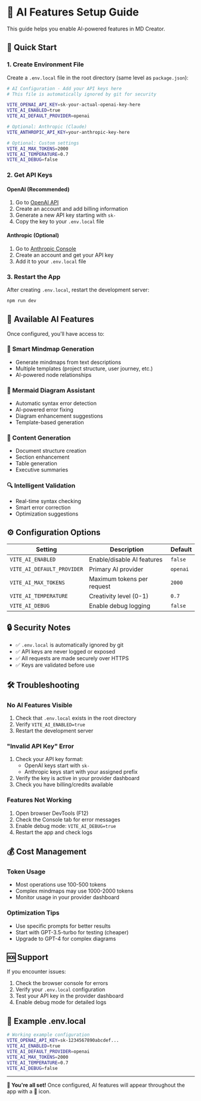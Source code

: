 # 🤖 AI Features Setup Guide

This guide helps you enable AI-powered features in MD Creator.

## 🚀 Quick Start

### 1. Create Environment File

Create a `.env.local` file in the root directory (same level as `package.json`):

```bash
# AI Configuration - Add your API keys here
# This file is automatically ignored by git for security

VITE_OPENAI_API_KEY=sk-your-actual-openai-key-here
VITE_AI_ENABLED=true
VITE_AI_DEFAULT_PROVIDER=openai

# Optional: Anthropic (Claude)
VITE_ANTHROPIC_API_KEY=your-anthropic-key-here

# Optional: Custom settings
VITE_AI_MAX_TOKENS=2000
VITE_AI_TEMPERATURE=0.7
VITE_AI_DEBUG=false
```

### 2. Get API Keys

#### OpenAI (Recommended)
1. Go to [OpenAI API](https://platform.openai.com/api-keys)
2. Create an account and add billing information
3. Generate a new API key starting with `sk-`
4. Copy the key to your `.env.local` file

#### Anthropic (Optional)
1. Go to [Anthropic Console](https://console.anthropic.com/)
2. Create an account and get your API key
3. Add it to your `.env.local` file

### 3. Restart the App

After creating `.env.local`, restart the development server:

```bash
npm run dev
```

## 🎯 Available AI Features

Once configured, you'll have access to:

### 🧠 Smart Mindmap Generation
- Generate mindmaps from text descriptions
- Multiple templates (project structure, user journey, etc.)
- AI-powered node relationships

### 🔧 Mermaid Diagram Assistant
- Automatic syntax error detection
- AI-powered error fixing
- Diagram enhancement suggestions
- Template-based generation

### 📝 Content Generation
- Document structure creation
- Section enhancement
- Table generation
- Executive summaries

### 🔍 Intelligent Validation
- Real-time syntax checking
- Smart error correction
- Optimization suggestions

## ⚙️ Configuration Options

| Setting | Description | Default |
|---------|-------------|---------|
| `VITE_AI_ENABLED` | Enable/disable AI features | `false` |
| `VITE_AI_DEFAULT_PROVIDER` | Primary AI provider | `openai` |
| `VITE_AI_MAX_TOKENS` | Maximum tokens per request | `2000` |
| `VITE_AI_TEMPERATURE` | Creativity level (0-1) | `0.7` |
| `VITE_AI_DEBUG` | Enable debug logging | `false` |

## 🔒 Security Notes

- ✅ `.env.local` is automatically ignored by git
- ✅ API keys are never logged or exposed
- ✅ All requests are made securely over HTTPS
- ✅ Keys are validated before use

## 🛠️ Troubleshooting

### No AI Features Visible
1. Check that `.env.local` exists in the root directory
2. Verify `VITE_AI_ENABLED=true`
3. Restart the development server

### "Invalid API Key" Error
1. Check your API key format:
   - OpenAI keys start with `sk-`
   - Anthropic keys start with your assigned prefix
2. Verify the key is active in your provider dashboard
3. Check you have billing/credits available

### Features Not Working
1. Open browser DevTools (F12)
2. Check the Console tab for error messages
3. Enable debug mode: `VITE_AI_DEBUG=true`
4. Restart the app and check logs

## 💰 Cost Management

### Token Usage
- Most operations use 100-500 tokens
- Complex mindmaps may use 1000-2000 tokens
- Monitor usage in your provider dashboard

### Optimization Tips
- Use specific prompts for better results
- Start with GPT-3.5-turbo for testing (cheaper)
- Upgrade to GPT-4 for complex diagrams

## 🆘 Support

If you encounter issues:

1. Check the browser console for errors
2. Verify your `.env.local` configuration
3. Test your API key in the provider dashboard
4. Enable debug mode for detailed logs

## 📖 Example .env.local

```bash
# Working example configuration
VITE_OPENAI_API_KEY=sk-1234567890abcdef...
VITE_AI_ENABLED=true
VITE_AI_DEFAULT_PROVIDER=openai
VITE_AI_MAX_TOKENS=2000
VITE_AI_TEMPERATURE=0.7
VITE_AI_DEBUG=false
```

---

**🎉 You're all set!** Once configured, AI features will appear throughout the app with a 🤖 icon.

